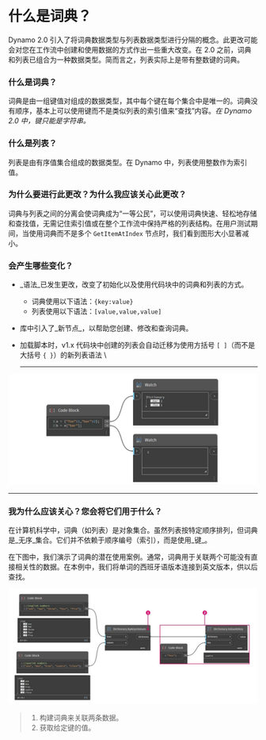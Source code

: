 # 什么是词典？

Dynamo 2.0 引入了将词典数据类型与列表数据类型进行分隔的概念。此更改可能会对您在工作流中创建和使用数据的方式作出一些重大改变。在 2.0 之前，词典和列表已组合为一种数据类型。简而言之，列表实际上是带有整数键的词典。

### **什么是词典？**

词典是由一组键值对组成的数据类型，其中每个键在每个集合中是唯一的。词典没有顺序，基本上可以使用键而不是类似列表的索引值来“查找”内容。_在 Dynamo 2.0 中，键只能是字符串。_

### **什么是列表？**

列表是由有序值集合组成的数据类型。在 Dynamo 中，列表使用整数作为索引值。

### **为什么要进行此更改？为什么我应该关心此更改？**

词典与列表之间的分离会使词典成为“一等公民”，可以使用词典快速、轻松地存储和查找值，无需记住索引值或在整个工作流中保持严格的列表结构。在用户测试期间，当使用词典而不是多个 `GetItemAtIndex` 节点时，我们看到图形大小显著减小。

### **会产生哪些变化？**

* _语法_已发生更改，改变了初始化以及使用代码块中的词典和列表的方式。
  * 词典使用以下语法：`{key:value}`
  * 列表使用以下语法：`[value,value,value]`
* 库中引入了_新节点_，以帮助您创建、修改和查询词典。
*   加载脚本时，v1.x 代码块中创建的列表会自动迁移为使用方括号 `[ ]`（而不是大括号 `{ }`）的新列表语法 \\

    ***

![](../images/5-5/1/whatisadictionary-whatarethechanges(1).jpg)

***

### **我为什么应该关心？您会将它们用于什么？**

在计算机科学中，词典（如列表）是对象集合。虽然列表按特定顺序排列，但词典是_无序_集合。它们并不依赖于顺序编号（索引），而是使用_键_。

在下图中，我们演示了词典的潜在使用案例。通常，词典用于关联两个可能没有直接相关性的数据。在本例中，我们将单词的西班牙语版本连接到英文版本，供以后查找。

![](../images/5-5/1/whatisadictionary-whatwouldyouusethesefor.jpg)

> 1. 构建词典来关联两条数据。
> 2. 获取给定键的值。
